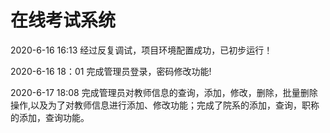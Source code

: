 # 在线考试系统
2020-6-16 16:13 经过反复调试，项目环境配置成功，已初步运行！




2020-6-16 18：01 完成管理员登录，密码修改功能!




2020-6-17 18:08 完成管理员对教师信息的查询，添加，修改，删除，批量删除操作,以及为了对教师信息进行添加、修改功能；完成了院系的添加，查询，职称的添加，查询功能。
